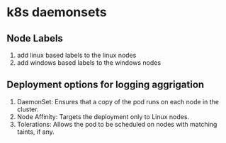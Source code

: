 # k8s daemonsets 

## Node Labels 
1. add linux based labels to the linux nodes 
2. add windows based labels to the windows nodes


##  Deployment options for logging aggrigation 
1. DaemonSet: Ensures that a copy of the pod runs on each node in the cluster.
2. Node Affinity: Targets the deployment only to Linux nodes.
3. Tolerations: Allows the pod to be scheduled on nodes with matching taints, if any.

